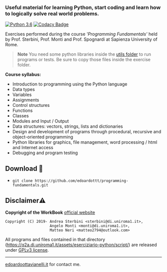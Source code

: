 ### Useful material for learning Python, start coding and learn how to logically solve real world problems.

[![Python 3.6](https://img.shields.io/badge/python-3.6-blue.svg)](https://www.python.org/downloads/release/python-360/)
[![Codacy Badge](https://api.codacy.com/project/badge/Grade/f34580339dbb4cf7ab0daa85b6c98009)](https://www.codacy.com/manual/edoardottt/programming-fundamentals?utm_source=github.com&amp;utm_medium=referral&amp;utm_content=edoardottt/programming-fundamentals&amp;utm_campaign=Badge_Grade)


Exercises performed during the course *'Programming Fundamentals'* held by Prof. Sterbini, Prof. Monti and Prof. Spognardi at Sapienza University of Rome.

> **Note**
> You need some python libraries inside the [utils folder](https://github.com/edoardottt/programming-fundamentals/tree/master/utils) to run programs or tests. Be sure to copy those files inside the exercise folder.

**Course syllabus:**

- Introduction to programming using the Python language
- Data types
- Variables
- Assignments
- Control structures
- Functions
- Classes
- Modules and Input / Output
- Data structures: vectors, strings, lists and dictionaries
- Design and development of programs through procedural, recursive and object-oriented programming
- Python libraries for graphics, file management, word processing / html and Internet access
- Debugging and program testing


Download 📡
--------

- `git clone https://github.com/edoardottt/programming-fundamentals.git`

Disclaimer⚠️
--------

**Copyright of the WorkBook** [official website](https://q2a.di.uniroma1.it/)
~~~
Copyright (C) 2019- Andrea Sterbini <sterbini@di.uniroma1.it>, 
                    Angelo Monti <monti@di.uniroma1.it>, 
                    Matteo Neri <matteo2794@outlook.com>
~~~                    

All programs and files contained in that directory (https://q2a.di.uniroma1.it/assets/eserciziario-python/script/) are released under [GPLv3 license](https://www.gnu.org/licenses/gpl-3.0.en.html).


--------

[edoardoottavianelli.it](https://www.edoardoottavianelli.it) for contact me.
